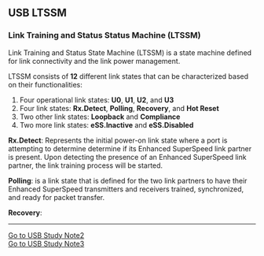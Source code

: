 ## USB LTSSM ##

### Link Training and Status Status Machine (LTSSM) ###
Link Training and Status State Machine (LTSSM) is a state machine defined for link connectivity and the link power management. 

LTSSM consists of **12** different link states that can be characterized based on their functionalities:  

1. Four operational link states: **U0**, **U1**, **U2**, and **U3**  
2. Four link states: **Rx.Detect**, **Polling**, **Recovery**, and **Hot Reset**  
3. Two other link states: **Loopback** and **Compliance**   
4. Two more link states: **eSS.Inactive** and **eSS.Disabled**  


**Rx.Detect**: Represents the initial power-on link state where a port is attempting to determine determine if its Enhanced SuperSpeed link partner is present. Upon detecting the presence of an Enhanced SuperSpeed link partner, the link training process will be started.  

**Polling**: is a link state that is defined for the two link partners to have their Enhanced SuperSpeed transmitters and receivers trained, synchronized, and ready for packet transfer.  

**Recovery**: 
 



-----

[Go to USB Study Note2](https://github.com/rdryan/Notebook/blob/master/USB%20Study%20Note2.md)   
[Go to USB Study Note3](https://github.com/rdryan/Notebook/blob/master/USB%20Study%20Note3.md)   


	












 